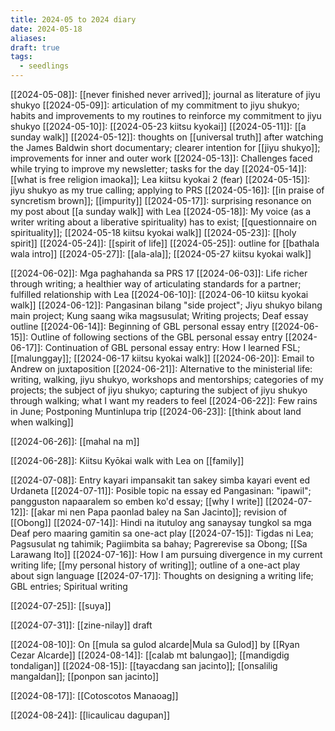 ```yaml
---
title: 2024-05 to 2024 diary
date: 2024-05-18
aliases: 
draft: true
tags:
  - seedlings
---
```

[[2024-05-08]]: [[never finished never arrived]]; journal as literature of jiyu shukyo
[[2024-05-09]]: articulation of my commitment to jiyu shukyo; habits and improvements to my routines to reinforce my commitment to jiyu shukyo
[[2024-05-10]]: [[2024-05-23 kiitsu kyokai]]
[[2024-05-11]]: [[a sunday walk]]
[[2024-05-12]]: thoughts on [[universal truth]] after watching the James Baldwin short documentary; clearer intention for [[jiyu shukyo]]; improvements for inner and outer work
[[2024-05-13]]: Challenges faced while trying to improve my newsletter; tasks for the day
[[2024-05-14]]: [[what is free religion imaoka]]; Lea kiitsu kyokai 2 (fear)
[[2024-05-15]]: jiyu shukyo as my true calling; applying to PRS
[[2024-05-16]]: [[in praise of syncretism brown]]; [[impurity]]
[[2024-05-17]]: surprising resonance on my post about [[a sunday walk]] with Lea
[[2024-05-18]]: My voice (as a writer writing about a liberative spirituality) has to exist; [[questionnaire on spirituality]]; [[2024-05-18 kiitsu kyokai walk]]
[[2024-05-23]]: [[holy spirit]]
[[2024-05-24]]: [[spirit of life]]
[[2024-05-25]]: outline for [[bathala wala intro]]
[[2024-05-27]]: [[ala-ala]]; [[2024-05-27 kiitsu kyokai walk]]

[[2024-06-02]]: Mga paghahanda sa PRS 17
[[2024-06-03]]: Life richer through writing; a healthier way of articulating standards for a partner; fulfilled relationship with Lea
[[2024-06-10]]: [[2024-06-10 kiitsu kyokai walk]]
[[2024-06-12]]: Pangasinan bilang "side project"; Jiyu shukyo bilang main project; Kung saang wika magsusulat; Writing projects; Deaf essay outline
[[2024-06-14]]: Beginning of GBL personal essay entry
[[2024-06-15]]: Outline of following sections of the GBL personal essay entry
[[2024-06-17]]: Continuation of GBL personal essay entry: How I learned FSL; [[malunggay]]; [[2024-06-17 kiitsu kyokai walk]]
[[2024-06-20]]: Email to Andrew on juxtaposition
[[2024-06-21]]: Alternative to the ministerial life: writing, walking, jiyu shukyo, workshops and mentorships; categories of my projects; the subject of jiyu shukyo; capturing the subject of jiyu shukyo through walking; what I want my readers to feel
[[2024-06-22]]: Few rains in June; Postponing Muntinlupa trip
[[2024-06-23]]: [[think about land when walking]]

[[2024-06-26]]: [[mahal na m]]

[[2024-06-28]]: Kiitsu Kyōkai walk with Lea on [[family]]

[[2024-07-08]]: Entry kayari impansakit tan sakey simba kayari event ed Urdaneta
[[2024-07-11]]: Posible topic na essay ed Pangasinan: "ipawil"; pangguston napaaralem so emben ko'd essay; [[why I write]]
[[2024-07-12]]: [[akar mi nen Papa paonlad baley na San Jacinto]]; revision of [[Obong]]
[[2024-07-14]]: Hindi na itutuloy ang sanaysay tungkol sa mga Deaf pero maaring gamitin sa one-act play
[[2024-07-15]]: Tigdas ni Lea; Pagsusulat ng tahimik; Pagiimbita sa bahay; Pagrerevise sa Obong; [[Sa Larawang Ito]]
[[2024-07-16]]: How I am pursuing divergence in my current writing life; [[my personal history of writing]]; outline of a one-act play about sign language
[[2024-07-17]]: Thoughts on designing a writing life; GBL entries; Spiritual writing

[[2024-07-25]]: [[suya]]

[[2024-07-31]]: [[zine-nilay]] draft

[[2024-08-10]]: On [[mula sa gulod alcarde|Mula sa Gulod]] by [[Ryan Cezar Alcarde]]
[[2024-08-14]]: [[calab mt balungao]]; [[mandigdig tondaligan]]
[[2024-08-15]]: [[tayacdang san jacinto]]; [[onsalilig mangaldan]]; [[ponpon san jacinto]]

[[2024-08-17]]: [[Cotoscotos Manaoag]]

[[2024-08-24]]: [[licaulicau dagupan]]
